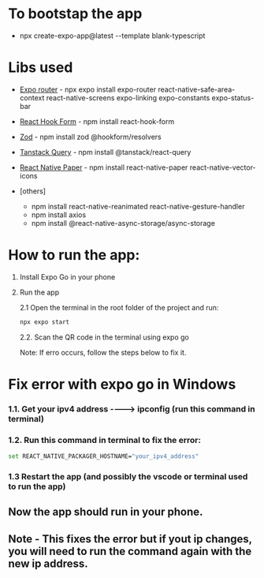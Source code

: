 # To bootstap the app

-   npx create-expo-app@latest --template blank-typescript

# Libs used

-   [Expo router](https://expo.github.io/router/docs/) - npx expo install expo-router react-native-safe-area-context react-native-screens expo-linking expo-constants expo-status-bar

-   [React Hook Form](https://react-hook-form.com/) - npm install react-hook-form

-   [Zod](https://zod.dev/) - npm install zod @hookform/resolvers

-   [Tanstack Query](https://tanstack.com/query/latest) - npm install @tanstack/react-query

-   [React Native Paper](https://nativebase.io/) - npm install react-native-paper react-native-vector-icons

-   [others]
    -   npm install react-native-reanimated react-native-gesture-handler
    -   npm install axios
    -   npm install @react-native-async-storage/async-storage

# How to run the app:

1. Install Expo Go in your phone

2. Run the app

    2.1 Open the terminal in the root folder of the project and run:

    ```bash
    npx expo start
    ```

    2.2. Scan the QR code in the terminal using expo go

    Note: If erro occurs, follow the steps below to fix it.

# Fix error with expo go in Windows

### 1.1. Get your ipv4 address ----> ipconfig (run this command in terminal)

### 1.2. Run this command in terminal to fix the error:

```bash
set REACT_NATIVE_PACKAGER_HOSTNAME="your_ipv4_address"
```

### 1.3 Restart the app (and possibly the vscode or terminal used to run the app)

## Now the app should run in your phone.

## Note - This fixes the error but if yout ip changes, you will need to run the command again with the new ip address.
